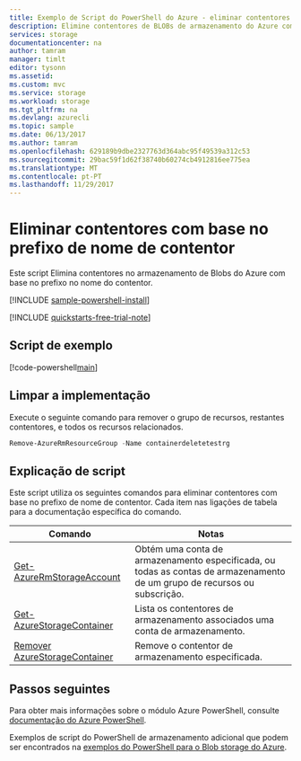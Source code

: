 ```yaml
---
title: Exemplo de Script do PowerShell do Azure - eliminar contentores pelo prefixo | Microsoft Docs
description: Elimine contentores de BLOBs de armazenamento do Azure com base no prefixo de nome de contentor.
services: storage
documentationcenter: na
author: tamram
manager: timlt
editor: tysonn
ms.assetid: 
ms.custom: mvc
ms.service: storage
ms.workload: storage
ms.tgt_pltfrm: na
ms.devlang: azurecli
ms.topic: sample
ms.date: 06/13/2017
ms.author: tamram
ms.openlocfilehash: 629189b9dbe2327763d364abc95f49539a312c53
ms.sourcegitcommit: 29bac59f1d62f38740b60274cb4912816ee775ea
ms.translationtype: MT
ms.contentlocale: pt-PT
ms.lasthandoff: 11/29/2017
---
```

# <a name="delete-containers-based-on-container-name-prefix"></a>Eliminar contentores com base no prefixo de nome de contentor

Este script Elimina contentores no armazenamento de Blobs do Azure com base no prefixo no nome do contentor.

[!INCLUDE [sample-powershell-install](../../../includes/sample-powershell-install-no-ssh.md)]

[!INCLUDE [quickstarts-free-trial-note](../../../includes/quickstarts-free-trial-note.md)]

## <a name="sample-script"></a>Script de exemplo

[!code-powershell[main](../../../powershell_scripts/storage/delete-containers-by-prefix/delete-containers-by-prefix.ps1 "Delete containers by prefix")]

## <a name="clean-up-deployment"></a>Limpar a implementação 

Execute o seguinte comando para remover o grupo de recursos, restantes contentores, e todos os recursos relacionados.

```powershell
Remove-AzureRmResourceGroup -Name containerdeletetestrg
```

## <a name="script-explanation"></a>Explicação de script

Este script utiliza os seguintes comandos para eliminar contentores com base no prefixo de nome de contentor. Cada item nas ligações de tabela para a documentação específica do comando.

| Comando | Notas |
|---|---|
| [Get-AzureRmStorageAccount](/powershell/module/azurerm.storage/get-azurermstorageaccount) | Obtém uma conta de armazenamento especificada, ou todas as contas de armazenamento de um grupo de recursos ou subscrição. |
| [Get-AzureStorageContainer](/powershell/module/azure.storage/get-azurestoragecontainer) | Lista os contentores de armazenamento associados uma conta de armazenamento. |
| [Remover AzureStorageContainer](/powershell/module/azure.storage/remove-azurestoragecontainer) | Remove o contentor de armazenamento especificada. |

## <a name="next-steps"></a>Passos seguintes

Para obter mais informações sobre o módulo Azure PowerShell, consulte [documentação do Azure PowerShell](/powershell/azure/overview).

Exemplos de script do PowerShell de armazenamento adicional que podem ser encontrados na [exemplos do PowerShell para o Blob storage do Azure](../blobs/storage-samples-blobs-powershell.md).
